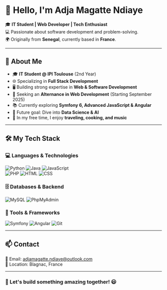 # 👋 Hello, I'm Adja Magatte Ndiaye

🎓 **IT Student | Web Developer | Tech Enthusiast**<br>
💻 Passionate about software development and problem-solving.<br>
🌍 Originally from **Senegal**, currently based in **France**.

---
## 📜 About Me
- 🎓 **IT Student @ IPI Toulouse** (2nd Year)
- 🌐 Specializing in **Full Stack Development**
- 🖥️ Building strong expertise in **Web & Software Development**
- 🚀 Seeking an **Alternance in Web Development** (Starting September 2025)
- 📚 Currently exploring **Symfony 6, Advanced JavaScript & Angular**
- 🎯 Future goal: Dive into **Data Science & AI**
- 🎨 In my free time, I enjoy **traveling, cooking, and music**

---
## 🛠️ My Tech Stack

### **💻 Languages & Technologies**
![Python](https://img.shields.io/badge/Python-3776AB?style=for-the-badge&logo=python&logoColor=white)
![Java](https://img.shields.io/badge/Java-007396?style=for-the-badge&logo=java&logoColor=white)
![JavaScript](https://img.shields.io/badge/JavaScript-F7DF1E?style=for-the-badge&logo=javascript&logoColor=black)<br>
![PHP](https://img.shields.io/badge/PHP-777BB4?style=for-the-badge&logo=php&logoColor=white)
![HTML](https://img.shields.io/badge/HTML-E34F26?style=for-the-badge&logo=html5&logoColor=white)
![CSS](https://img.shields.io/badge/CSS-1572B6?style=for-the-badge&logo=css3&logoColor=white)

### **🗄️ Databases & Backend**
![MySQL](https://img.shields.io/badge/MySQL-4479A1?style=for-the-badge&logo=mysql&logoColor=white)
![PhpMyAdmin](https://img.shields.io/badge/PhpMyAdmin-6C78AF?style=for-the-badge&logo=phpmyadmin&logoColor=white)

### **🔧 Tools & Frameworks**
![Symfony](https://img.shields.io/badge/Symfony-000000?style=for-the-badge&logo=symfony&logoColor=white)
![Angular](https://img.shields.io/badge/Angular-DD0031?style=for-the-badge&logo=angular&logoColor=white)
![Git](https://img.shields.io/badge/Git-F05032?style=for-the-badge&logo=git&logoColor=white)


---
## 📫 Contact
📩 Email: adjamagatte.ndiaye@outlook.com  <br>
📍 Location: Blagnac, France  


---
### 🚀 Let's build something amazing together! 😃
